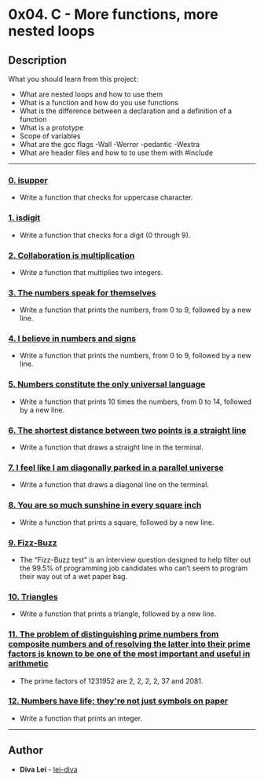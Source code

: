 # 0x04. C - More functions, more nested loops

## Description
What you should learn from this project:

* What are nested loops and how to use them
* What is a function and how do you use functions
* What is the difference between a declaration and a definition of a function
* What is a prototype
* Scope of variables
* What are the gcc flags -Wall -Werror -pedantic -Wextra
* What are header files and how to to use them with #include

---

### [0. isupper](./0-isupper.c)
* Write a function that checks for uppercase character.


### [1. isdigit](./1-isdigit.c)
* Write a function that checks for a digit (0 through 9).


### [2. Collaboration is multiplication](./2-mul.c)
* Write a function that multiplies two integers.


### [3. The numbers speak for themselves](./3-print_numbers.c)
* Write a function that prints the numbers, from 0 to 9, followed by a new line.


### [4. I believe in numbers and signs](./4-print_most_numbers.c)
* Write a function that prints the numbers, from 0 to 9, followed by a new line.


### [5. Numbers constitute the only universal language](./5-more_numbers.c)
* Write a function that prints 10 times the numbers, from 0 to 14, followed by a new line.


### [6. The shortest distance between two points is a straight line](./6-print_line.c)
* Write a function that draws a straight line in the terminal.


### [7. I feel like I am diagonally parked in a parallel universe](./7-print_diagonal.c)
* Write a function that draws a diagonal line on the terminal.


### [8. You are so much sunshine in every square inch](./8-print_square.c)
* Write a function that prints a square, followed by a new line.


### [9. Fizz-Buzz](./9-fizz_buzz.c)
* The “Fizz-Buzz test” is an interview question designed to help filter out the 99.5% of programming job candidates who can’t seem to program their way out of a wet paper bag.


### [10. Triangles](./10-print_triangle.c)
* Write a function that prints a triangle, followed by a new line.


### [11. The problem of distinguishing prime numbers from composite numbers and of resolving the latter into their prime factors is known to be one of the most important and useful in arithmetic](./100-prime_factor.c)
* The prime factors of 1231952 are 2, 2, 2, 2, 37 and 2081. 


### [12. Numbers have life; they're not just symbols on paper](./101-print_number.c)
* Write a function that prints an integer.

---

## Author
* **Diva Lei** - [lei-diva](https://github.com/lei-diva)
